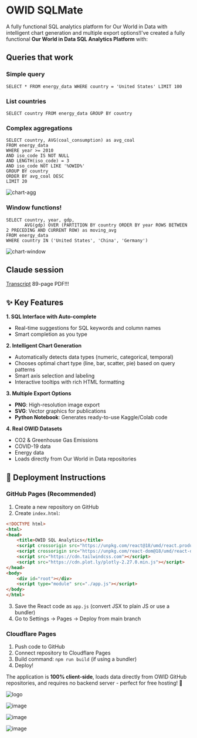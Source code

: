 # OWID SQLMate

A fully functional SQL analytics platform for Our World in Data with intelligent chart generation and multiple export options!I've created a fully functional **Our World in Data SQL Analytics Platform** with:

## Queries that work

### Simple query

```
SELECT * FROM energy_data WHERE country = 'United States' LIMIT 100
```

### List countries

```
SELECT country FROM energy_data GROUP BY country
```

### Complex aggregations

```
SELECT country, AVG(coal_consumption) as avg_coal
FROM energy_data
WHERE year >= 2010
AND iso_code IS NOT NULL 
AND LENGTH(iso_code) = 3
AND iso_code NOT LIKE '%OWID%'
GROUP BY country 
ORDER BY avg_coal DESC 
LIMIT 20
```

![chart-agg](chart-agg.png)

### Window functions!

```
SELECT country, year, gdp,
       AVG(gdp) OVER (PARTITION BY country ORDER BY year ROWS BETWEEN 2 PRECEDING AND CURRENT ROW) as moving_avg
FROM energy_data
WHERE country IN ('United States', 'China', 'Germany')
```

![chart-window](chart-window.png)

## Claude session

[Transcript](claude.pdf) 89-page PDF!!!

## ✨ Key Features

**1. SQL Interface with Auto-complete**
- Real-time suggestions for SQL keywords and column names
- Smart completion as you type

**2. Intelligent Chart Generation**
- Automatically detects data types (numeric, categorical, temporal)
- Chooses optimal chart type (line, bar, scatter, pie) based on query patterns
- Smart axis selection and labeling
- Interactive tooltips with rich HTML formatting

**3. Multiple Export Options**
- **PNG**: High-resolution image export
- **SVG**: Vector graphics for publications
- **Python Notebook**: Generates ready-to-use Kaggle/Colab code

**4. Real OWID Datasets**
- CO2 & Greenhouse Gas Emissions
- COVID-19 data
- Energy data
- Loads directly from Our World in Data repositories

## 🚀 Deployment Instructions

### **GitHub Pages** (Recommended)

1. Create a new repository on GitHub
2. Create `index.html`:

```html
<!DOCTYPE html>
<html>
<head>
    <title>OWID SQL Analytics</title>
    <script crossorigin src="https://unpkg.com/react@18/umd/react.production.min.js"></script>
    <script crossorigin src="https://unpkg.com/react-dom@18/umd/react-dom.production.min.js"></script>
    <script src="https://cdn.tailwindcss.com"></script>
    <script src="https://cdn.plot.ly/plotly-2.27.0.min.js"></script>
</head>
<body>
    <div id="root"></div>
    <script type="module" src="./app.js"></script>
</body>
</html>
```

3. Save the React code as `app.js` (convert JSX to plain JS or use a bundler)
4. Go to Settings → Pages → Deploy from main branch

### **Cloudflare Pages**

1. Push code to GitHub
2. Connect repository to Cloudflare Pages
3. Build command: `npm run build` (if using a bundler)
4. Deploy!

The application is **100% client-side**, loads data directly from OWID GitHub repositories, and requires no backend server - perfect for free hosting! 🎉

![logo](logo-256.png)

![image](image-256.png)

![image](image-512.png)

![image](image.png)
